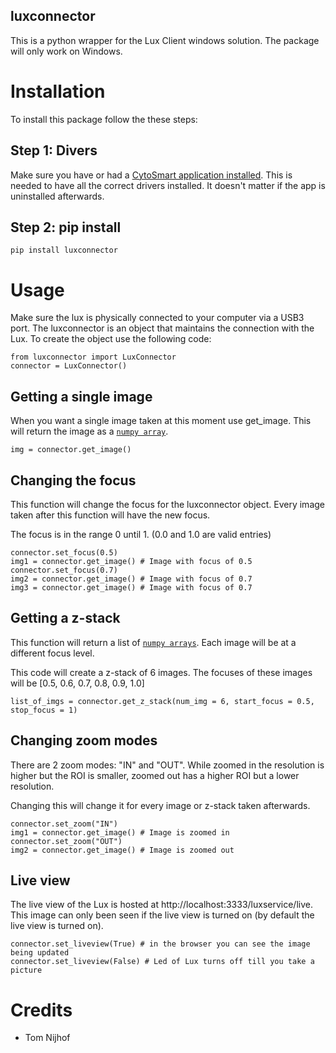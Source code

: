 luxconnector
-----

This is a python wrapper for the Lux Client windows solution.
The package will only work on Windows.

# Installation
To install this package follow the these steps:

## Step 1: Divers
Make sure you have or had a [CytoSmart application installed](http://download.cytosmart.com/). 
This is needed to have all the correct drivers installed.
It doesn't matter if the app is uninstalled afterwards.

## Step 2: pip install
```
pip install luxconnector
```

# Usage

Make sure the lux is physically connected to your computer via a USB3 port.
The luxconnector is an object that maintains the connection with the Lux.
To create the object use the following code:

```
from luxconnector import LuxConnector
connector = LuxConnector()
```

## Getting a single image
When you want a single image taken at this moment use get_image.
This will return the image as a [`numpy array`](https://numpy.org/doc/1.18/reference/generated/numpy.array.html).

```
img = connector.get_image()
```

## Changing the focus
This function will change the focus for the luxconnector object.
Every image taken after this function will have the new focus.

The focus is in the range 0 until 1. (0.0 and 1.0 are valid entries)

```
connector.set_focus(0.5)
img1 = connector.get_image() # Image with focus of 0.5
connector.set_focus(0.7)
img2 = connector.get_image() # Image with focus of 0.7
img3 = connector.get_image() # Image with focus of 0.7
```

## Getting a z-stack
This function will return a list of [`numpy arrays`](https://numpy.org/doc/1.18/reference/generated/numpy.array.html).
Each image will be at a different focus level.

This code will create a z-stack of 6 images.
The focuses of these images will be [0.5, 0.6, 0.7, 0.8, 0.9, 1.0]
```
list_of_imgs = connector.get_z_stack(num_img = 6, start_focus = 0.5, stop_focus = 1)
```

## Changing zoom modes
There are 2 zoom modes: "IN" and "OUT".
While zoomed in the resolution is higher but the ROI is smaller, zoomed out has a higher ROI but a lower resolution.

Changing this will change it for every image or z-stack taken afterwards.

```
connector.set_zoom("IN")
img1 = connector.get_image() # Image is zoomed in
connector.set_zoom("OUT")
img2 = connector.get_image() # Image is zoomed out
```

## Live view
The live view of the Lux is hosted at http://localhost:3333/luxservice/live.
This image can only been seen if the live view is turned on (by default the live view is turned on).

```
connector.set_liveview(True) # in the browser you can see the image being updated
connector.set_liveview(False) # Led of Lux turns off till you take a picture
```

# Credits

- Tom Nijhof
